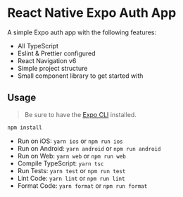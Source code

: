 # React Native Expo Auth App

A simple Expo auth app with the following features:

- All TypeScript
- Eslint & Prettier configured
- React Navigation v6
- Simple project structure
- Small component library to get started with

## Usage

> Be sure to have the [Expo CLI](https://docs.expo.io/workflow/expo-cli/) installed.

```bash
npm install
```

- Run on iOS: `yarn ios` or `npm run ios`
- Run on Android: `yarn android` or `npm run android`
- Run on Web: `yarn web` or `npm run web`
- Compile TypeScript: `yarn tsc`
- Run Tests: `yarn test` or `npm run test`
- Lint Code: `yarn lint` or `npm run lint`
- Format Code: `yarn format` or `npm run format`
